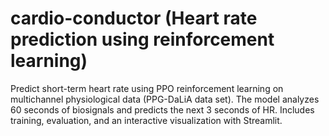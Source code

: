 # cardio-conductor (Heart rate prediction using reinforcement learning)
Predict short-term heart rate using PPO reinforcement learning on multichannel physiological data (PPG-DaLiA data set). The model analyzes 60 seconds of biosignals and predicts the next 3 seconds of HR. Includes training, evaluation, and an interactive visualization with Streamlit.
